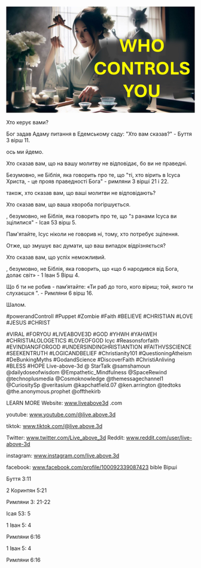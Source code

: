 ![Video cover image](../cover.jpg "cover photo")

Хто керує вами?

Бог задав Адаму питання в Едемському саду: "Хто вам сказав?" - Буття 3 вірш 11.

ось ми йдемо.

Хто сказав вам, що на вашу молитву не відповідає, бо ви не праведні.

Безумовно, не Біблія, яка говорить про те, що "ті, хто вірить в Ісуса Христа, - це прояв праведності Бога" - римляни 3 вірші 21 і 22.

також, хто сказав вам, що ваші молитви не відповідають?

Хто сказав вам, що ваша хвороба погіршується.

, безумовно, не Біблія, яка говорить про те, що "з ранами Ісуса ви зцілилися" - Ісая 53 вірш 5.

Пам'ятайте, Ісус ніколи не говорив ні, тому, хто потребує зцілення.

Отже, що змушує вас думати, що ваш випадок відрізняється?

Хто сказав вам, що успіх неможливий.

, безумовно, не Біблія, яка говорить, що «що б народився від Бога, долає світ» - 1 Іван 5 Вірш 4.

Що б ти не робив - пам’ятайте: «Ти раб до того, кого віриш; той, якого ти слухаєшся ". - Римляни 6 вірш 16.

Шалом.


#powerandControll #Puppet #Zombie #Faith #BELIEVE #CHRISTIAN #LOVE #JESUS ​​#CHRIST

#VIRAL #FORYOU #LIVEABOVE3D #GOD #YHWH #YAHWEH #CHRISTIALOLOGETICS #LOVEOFGOD Ісус #Reasonsforfaith #EVINDIANGFORGOD #UNDERSINDINGHRISTIANTION #FAITHVSSCIENCE #SEEKENTRUTH #LOGICANDBELIEF #Christianity101 #QuestioningAtheism #DeBunkingMyths #GodandScience #DiscoverFaith #ChristiAnliving #BLESS #HOPE Live-above-3d @ StarTalk @samshamoun @dailydoseofwisdom @Empathetic_Mindfulness @SpaceRewind @technoplusmedia @Cosmoknowledge @themessagechannel1 @CuriositySp @veritasium @kapchatfield.07 @ken.arrington @tedtoks @the.anonymous.prophet @offthekirb

LEARN MORE
Website: www.liveabove3d .com

youtube: www.youtube.com/@live.above.3d

tiktok: www.tiktok.com/@live.above.3d

Twitter: www.twitter.com/Live_above_3d   Reddit: www.reddit.com/user/live-above-3d

instagram: www.instagram.com/live.above.3d

facebook: www.facebook.com/profile/100092339087423  bible Вірші

Буття 3:11

2 Коринтян 5:21


Римляни 3: 21-22

Ісая 53: 5

1 Іван 5: 4

Римляни 6:16

1 Іван 5: 4

Римляни 6:16


